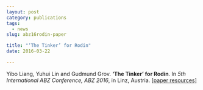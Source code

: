 ```yaml
---
layout: post
category: publications
tags:
  - news
slug: abz16rodin-paper

title: "‘The Tinker’ for Rodin"
date: 2016-03-22

---
```

Yibo Liang, Yuhui Lin and Gudmund Grov. **‘The Tinker’ for Rodin**. In _5th International ABZ Conference, ABZ 2016_, in Linz, Austria. <a href="http://ggrov.github.io/tinker/abz2016/">[paper resources]</a>
